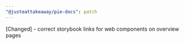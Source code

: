 ```yaml
---
"@justeattakeaway/pie-docs": patch
---
```


[Changed] - correct storybook links for web components on overview pages
